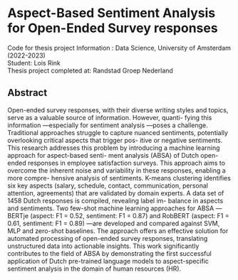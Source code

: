 # Aspect-Based Sentiment Analysis for Open-Ended Survey responses
Code for thesis project Information : Data Science, University of Amsterdam (2022-2023) <br />
Student: Lois Rink <br />
Thesis project completed at: Randstad Groep Nederland <br />


## Abstract
Open-ended survey responses, with their diverse writing styles and
topics, serve as a valuable source of information. However, quanti-
fying this information —especially for sentiment analysis —poses
a challenge. Traditional approaches struggle to capture nuanced
sentiments, potentially overlooking critical aspects that trigger pos-
itive or negative sentiments. This research addresses this problem
by introducing a machine learning approach for aspect-based senti-
ment analysis (ABSA) of Dutch open-ended responses in employee
satisfaction surveys. This approach aims to overcome the inherent
noise and variability in these responses, enabling a more compre-
hensive analysis of sentiments. K-means clustering identifies six
key aspects (salary, schedule, contact, communication, personal
attention, agreements) that are validated by domain experts. A
data set of 1458 Dutch responses is compiled, revealing label im-
balance in aspects and sentiments. Two few-shot machine learning
approaches for ABSA —BERTje (aspect: F1 = 0.52, sentiment: F1 =
0.87) and RobBERT (aspect: F1 = 0.61, sentiment: F1 = 0.89) —are
developed and compared against SVM, MLP and zero-shot baselines.
The approach offers an effective solution for automated processing
of open-ended survey responses, translating unstructured data into
actionable insights. This work significantly contributes to the field
of ABSA by demonstrating the first successful application of Dutch
pre-trained language models to aspect-specific sentiment analysis
in the domain of human resources (HR).
